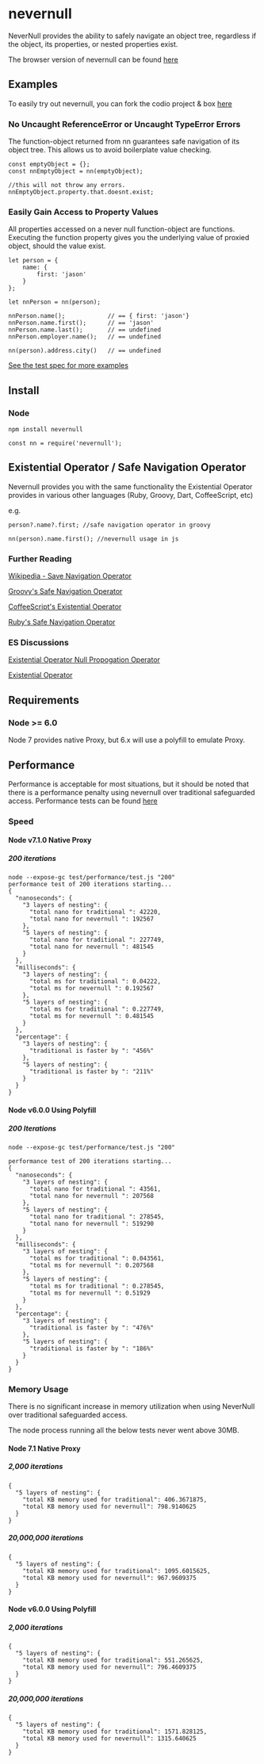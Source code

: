 # nevernull
NeverNull provides the ability to safely navigate an object tree, regardless if the object, its properties, or nested properties exist.

The browser version of nevernull can be found [here](https://github.com/jasonmcaffee/nevernull-browser)

## Examples
To easily try out nevernull, you can fork the codio project & box [here](https://codio.com/jasonmcaffee/nn/tree/README.md)

### No Uncaught ReferenceError or Uncaught TypeError Errors
The function-object returned from nn guarantees safe navigation of its object tree.
This allows us to avoid boilerplate value checking.
```
const emptyObject = {};
const nnEmptyObject = nn(emptyObject);

//this will not throw any errors.
nnEmptyObject.property.that.doesnt.exist;
```

### Easily Gain Access to Property Values
All properties accessed on a never null function-object are functions.
Executing the function property gives you the underlying value of proxied object, should the value exist.
```
let person = {
    name: {
        first: 'jason'
    }
};

let nnPerson = nn(person);

nnPerson.name();            // == { first: 'jason'}
nnPerson.name.first();      // == 'jason'
nnPerson.name.last();       // == undefined
nnPerson.employer.name();   // == undefined

nn(person).address.city()   // == undefined
```

[See the test spec for more examples](https://github.com/jasonmcaffee/nn/blob/master/test/nevernull.spec.js)

## Install
### Node
```
npm install nevernull
```

```
const nn = require('nevernull');
```

## Existential Operator / Safe Navigation Operator
Nevernull provides you with the same functionality the Existential Operator provides in various other languages (Ruby, Groovy, Dart, CoffeeScript, etc)

e.g.
```
person?.name?.first; //safe navigation operator in groovy

nn(person).name.first(); //nevernull usage in js
```

### Further Reading
[Wikipedia - Save Navigation Operator](https://en.wikipedia.org/wiki/Safe_navigation_operator)

[Groovy's Safe Navigation Operator](http://docs.groovy-lang.org/latest/html/documentation/index.html#_safe_navigation_operator)

[CoffeeScript's Existential Operator](http://coffeescript.org/#operators)

[Ruby's Safe Navigation Operator](https://github.com/ruby/ruby/blob/v2_3_0/NEWS)

### ES Discussions
[Existential Operator Null Propogation Operator](https://esdiscuss.org/topic/existential-operator-null-propagation-operator)

[Existential Operator](https://esdiscuss.org/topic/the-existential-operator)

## Requirements
### Node >= 6.0 
Node 7 provides native Proxy, but 6.x will use a polyfill to emulate Proxy.

## Performance
Performance is acceptable for most situations, but it should be noted that there is a performance penalty using nevernull over traditional safeguarded access.
Performance tests can be found [here](https://github.com/jasonmcaffee/nn/blob/master/test/performance/test.js)

### Speed
#### Node v7.1.0 Native Proxy
##### 200 iterations
```
node --expose-gc test/performance/test.js "200"
performance test of 200 iterations starting...
{
  "nanoseconds": {
    "3 layers of nesting": {
      "total nano for traditional ": 42220,
      "total nano for nevernull ": 192567
    },
    "5 layers of nesting": {
      "total nano for traditional ": 227749,
      "total nano for nevernull ": 481545
    }
  },
  "milliseconds": {
    "3 layers of nesting": {
      "total ms for traditional ": 0.04222,
      "total ms for nevernull ": 0.192567
    },
    "5 layers of nesting": {
      "total ms for traditional ": 0.227749,
      "total ms for nevernull ": 0.481545
    }
  },
  "percentage": {
    "3 layers of nesting": {
      "traditional is faster by ": "456%"
    },
    "5 layers of nesting": {
      "traditional is faster by ": "211%"
    }
  }
}
```

#### Node v6.0.0 Using Polyfill
##### 200 Iterations
```
node --expose-gc test/performance/test.js "200"

performance test of 200 iterations starting...
{
  "nanoseconds": {
    "3 layers of nesting": {
      "total nano for traditional ": 43561,
      "total nano for nevernull ": 207568
    },
    "5 layers of nesting": {
      "total nano for traditional ": 278545,
      "total nano for nevernull ": 519290
    }
  },
  "milliseconds": {
    "3 layers of nesting": {
      "total ms for traditional ": 0.043561,
      "total ms for nevernull ": 0.207568
    },
    "5 layers of nesting": {
      "total ms for traditional ": 0.278545,
      "total ms for nevernull ": 0.51929
    }
  },
  "percentage": {
    "3 layers of nesting": {
      "traditional is faster by ": "476%"
    },
    "5 layers of nesting": {
      "traditional is faster by ": "186%"
    }
  }
}
```



### Memory Usage
There is no significant increase in memory utilization when using NeverNull over traditional safeguarded access.

The node process running all the below tests never went above 30MB.

#### Node 7.1 Native Proxy
##### 2,000 iterations
```
{
  "5 layers of nesting": {
    "total KB memory used for traditional": 406.3671875,
    "total KB memory used for nevernull": 798.9140625
  }
}
```
##### 20,000,000 iterations
```
{
  "5 layers of nesting": {
    "total KB memory used for traditional": 1095.6015625,
    "total KB memory used for nevernull": 967.9609375
  }
}
```

#### Node v6.0.0 Using Polyfill
##### 2,000 iterations
```
{
  "5 layers of nesting": {
    "total KB memory used for traditional": 551.265625,
    "total KB memory used for nevernull": 796.4609375
  }
}
```
##### 20,000,000 iterations
```
{
  "5 layers of nesting": {
    "total KB memory used for traditional": 1571.828125,
    "total KB memory used for nevernull": 1315.640625
  }
}
```
